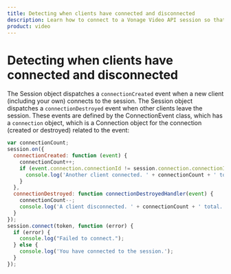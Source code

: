 ```yaml
--- 
title: Detecting when clients have connected and disconnected 
description: Learn how to connect to a Vonage Video API session so that participants can use audio, video, and messaging functionality in your web application.
product: video 
---
```


# Detecting when clients have connected and disconnected

The Session object dispatches a `connectionCreated` event when a new client (including your own) connects to the session. The Session object dispatches a `connectionDestroyed` event when other clients leave the session. These events are defined by the ConnectionEvent class, which has a `connection` object, which is a Connection object for the connection (created or destroyed) related to the event:

```js
var connectionCount;
session.on({
  connectionCreated: function (event) {
    connectionCount++;
    if (event.connection.connectionId != session.connection.connectionId) {
      console.log('Another client connected. ' + connectionCount + ' total.');
    }
  },
  connectionDestroyed: function connectionDestroyedHandler(event) {
    connectionCount--;
    console.log('A client disconnected. ' + connectionCount + ' total.');
  }
});
session.connect(token, function (error) {
  if (error) {
    console.log("Failed to connect.");
  } else {
    console.log('You have connected to the session.');
  }
});
```
